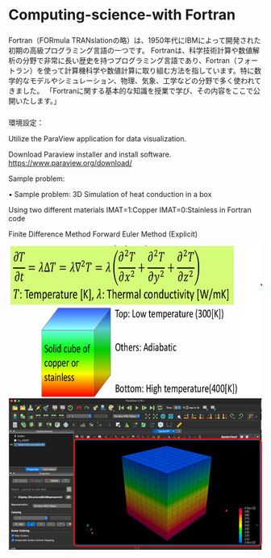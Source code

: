 # Computing-science-with Fortran 

### 
Fortran（FORmula TRANslationの略）は、1950年代にIBMによって開発された初期の高級プログラミング言語の一つです。
Fortranは、科学技術計算や数値解析の分野で非常に長い歴史を持つプログラミング言語であり、Fortran（フォートラン）を使って計算機科学や数値計算に取り組む方法を指しています。特に数学的なモデルやシミュレーション、物理、気象、工学などの分野で多く使われてきました。
「Fortranに関する基本的な知識を授業で学び、その内容をここで公開いたします。」
###
環境設定：

Utilize the ParaView application for data visualization.

Download Paraview installer and install software.
https://www.paraview.org/download/

Sample problem:

 • Sample problem:
 3D Simulation of heat conduction in a box
 
 Using two different materials 
 IMAT=1:Copper  IMAT=0:Stainless in  Fortran code
 
 Finite Difference Method
 Forward Euler Method (Explicit)
 
<img src="k12 Visualization and Verification/picture2.png" height="300px" width ="550px">

<img src="k12 Visualization and Verification/datavisualization by paraview.png" height="300px" width ="550px">

